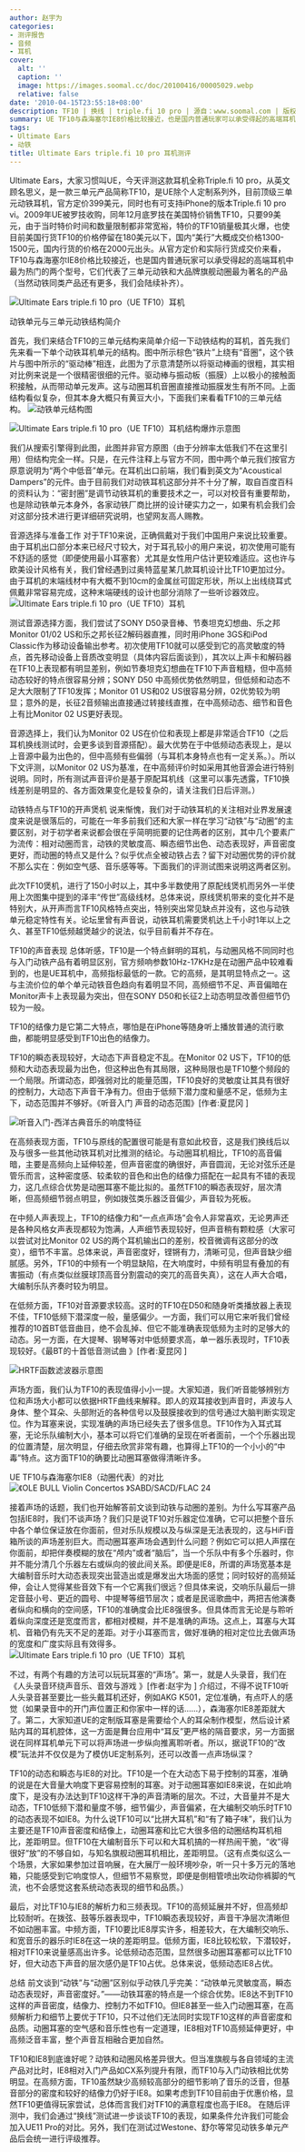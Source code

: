 ```yaml
---
author: 赵宇为
categories:
- 测评报告
- 音频
- 耳机
cover:
  alt: ''
  caption: ''
  image: https://images.soomal.cc/doc/20100416/00005029.webp
  relative: false
date: '2010-04-15T23:55:18+08:00'
description: TF10 | 换线 | triple.fi 10 pro | 源自：www.soomal.com | 版权：原创 |  平均/总评分：09.36/599
summary: UE TF10与森海塞尔IE8价格比较接近，也是国内普通玩家可以承受得起的高端耳机中最为热门的两个型号，它们是三单元动铁和大品牌旗舰动圈的代表作。相对动圈而言，动铁耳塞从理论优势上说，它的灵敏度高、瞬态细节出色、动态表现好，这似乎说的动圈耳塞毫无还手之力？具体情况如何？
tags:
- Ultimate Ears
- 动铁
title: Ultimate Ears triple.fi 10 pro 耳机测评
---
```


Ultimate Ears，大家习惯叫UE，今天评测这款耳机全称Triple.fi 10 pro，从英文顾名思义，是一款三单元产品简称TF10，是UE除个人定制系列外，目前顶级三单元动铁耳机，官方定价399美元，同时也有可支持iPhone的版本Triple.fi 10 pro vi。2009年UE被罗技收购，同年12月底罗技在美国特价销售TF10，只要99美元，由于当时特价时间和数量限制都非常宽裕，特价的TF10销量极其火爆，也使目前美国行货TF10的价格停留在180美元以下，国内“美行”大概成交价格1300-1500元，国内行货的价格在2000元出头。从官方定价和实际行货成交价来看，TF10与森海塞尔IE8价格比较接近，也是国内普通玩家可以承受得起的高端耳机中最为热门的两个型号，它们代表了三单元动铁和大品牌旗舰动圈最为著名的产品（当然动铁同类产品还有更多，我们会陆续补齐）。



![Ultimate Ears triple.fi 10 pro（UE TF10）耳机](https://images.soomal.cc/doc/20100330/00004749.webp)



动铁单元与三单元动铁结构简介



首先，我们来结合TF10的三单元结构来简单介绍一下动铁结构的耳机，首先我们先来看一下单个动铁耳机单元的结构。图中所示棕色“铁片”上绕有“音圈”，这个铁片与图中所示的“驱动棒”相连，此图为了示意清楚所以将驱动棒画的很粗，其实相对比例来说是一个很精密很细的元件。驱动棒与振动板（振膜）上以极小的接触面积接触，从而带动单元发声。这与动圈耳机音圈直接推动振膜发生有所不同。上面结构看似复杂，但其本身大概只有黄豆大小，下面我们来看看TF10的三单元结构。
![动铁单元结构图](https://images.soomal.cc/doc/20100415/00005028.webp)




![Ultimate Ears triple.fi 10 pro（UE TF10）耳机结构爆炸示意图](https://images.soomal.cc/doc/20100415/00005025.webp)




我们从搜索引擎得到此图，此图并非官方原图（由于分辨率太低我们不在这里引用）但结构完全一样。只是，在元件注释上与官方不同，图中两个单元我们按官方原意说明为“两个中低音”单元。在耳机出口前端，我们看到英文为“Acoustical Dampers”的元件。由于目前我们对动铁耳机这部分并不十分了解，取自百度百科的资料认为：“密封圈”是调节动铁耳机的重要技术之一，可以对校音有重要帮助，也是除动铁单元本身外，各家动铁厂商比拼的设计硬实力之一，如果有机会我们会对这部分技术进行更详细研究说明，也望网友高人赐教。

音源选择与准备工作
对于TF10来说，正确佩戴对于我们中国用户来说比较重要。由于耳机出口部分本来已经尺寸较大，对于耳孔较小的用户来说，初次使用可能有不舒适的感觉（即便使用最小耳塞套）尤其是女性用户估计更较难适应。这也许与欧美设计风格有关，我们曾经遇到过奥特蓝星某几款耳机设计比TF10更加过分。由于耳机的末端线材中有大概不到10cm的金属丝可固定形状，所以上出线绕耳式佩戴非常容易完成，这种末端硬线的设计也部分消除了一些听诊器效应。
![Ultimate Ears triple.fi 10 pro（UE TF10）耳机](https://images.soomal.cc/doc/20100330/00004756.webp)




测试音源选择方面，我们尝试了SONY D50录音棒、节奏坦克幻想曲、乐之邦Monitor 01/02 US和乐之邦长征2解码器直推，同时用iPhone 3GS和iPod Classic作为移动设备输出参考。初次使用TF10就可以感受到它的高灵敏度的特点，首先移动设备上音质改变明显（具体内容后面谈到），其次以上声卡和解码器在TF10上表现都有明显差别，例如节奏坦克幻想曲在TF10下声音粗糙，但中高频动态较好的特点很容易分辨；SONY D50 中高频优势依然明显，但低频和动态不足大大限制了TF10发挥；Monitor 01 US和02 US很容易分辨，02优势较为明显；意外的是，长征2音频输出直接通过转接线直推，在中高频动态、细节和音色上有比Monitor 02 US更好表现。

音源选择上，我们认为Monitor 02 US在价位和表现上都是非常适合TF10（之后耳机换线测试时，会更多谈到音源搭配）。最大优势在于中低频动态表现上，是以上音源中最为出色的，但中高频有些偏弱（与耳机本身特点也有一定关系。）。所以下文评测，以Monitor 02 US为基准，在中高频评价时如采用其他音源会进行特别说明。同时，所有测试声音评价是基于原配耳机线（这里可以事先透露，TF10换线差别是明显的、各方面效果变化是较复杂的，请关注我们日后评测。）


动铁特点与TF10的开声煲机
说来惭愧，我们对于动铁耳机的关注相对业界发展速度来说是很落后的，可能在一年多前我们还和大家一样在学习“动铁”与“动圈”的主要区别，对于初学者来说都会很在乎简明扼要的记住两者的区别，其中几个要素广为流传：相对动圈而言，动铁的灵敏度高、瞬态细节出色、动态表现好，声音密度更好，而动圈的特点又是什么？似乎优点全被动铁占去？留下对动圈优势的评价就不那么实在：例如空气感、音乐感等等。下面我们的评测试图来说明这两者区别。

此次TF10煲机，进行了150小时以上，其中多半数使用了原配线煲机而另外一半使用上次图集中提到的泽丰“传世”高级线材。总体来说，原线煲机带来的变化并不是特别大，从开声而言TF10风格特点突出，特别突出常见缺点并没有，这也与动铁单元稳定特性有关。论坛里曾有声音说，动铁耳机需要煲机达上千小时1年以上之久、甚至TF10低频越煲越少的说法，似乎目前看并不存在。

TF10的声音表现
总体听感，TF10是一个特点鲜明的耳机，与动圈风格不同同时也与入门动铁产品有着明显区别，官方频响参数10Hz-17KHz是在动圈产品中较难看到的，也是UE耳机中，高频指标最低的一款。它的高频，是其明显特点之一。这与主流价位的单个单元动铁音色趋向有着明显不同，高频细节不足、声音偏暗在Monitor声卡上表现最为突出，但在SONY D50和长征2上动态明显改善但细节仍较为一般。

TF10的结像力是它第二大特点，哪怕是在iPhone等随身听上播放普通的流行歌曲，都能明显感受到TF10出色的结像力。

TF10的瞬态表现较好，大动态下声音稳定不乱。在Monitor 02 US下，TF10的低频和大动态表现最为出色，但这种出色有其局限，这种局限也是TF10整个频段的一个局限。所谓动态，即强弱对比的能量范围，TF10良好的灵敏度让其具有很好的控制力，大动态下声音干净有力。但由于低频下潜力度和量感不足，低频为主下，动态范围并不够好。《听音入门 声音的动态范围》[作者:夏昆冈 ]

![听音入门-西洋古典音乐的响度特征](https://images.soomal.cc/doc/20090418/00001378.webp)




在高频表现方面，TF10与原线的配置很可能是有意如此校音，这是我们换线后以及与很多一些其他动铁耳机对比推测的结论。与动圈耳机相比，TF10的高音偏暗，主要是高频向上延伸较差，但声音密度的确很好，声音圆润，无论对弦乐还是管乐而言，这种密度感、较柔软的音色和出色的结像力搭配在一起具有不错的表现力，这几点综合优势是动圈耳塞不能比拟的。虽然TF10的瞬态表现好，层次清晰，但高频细节弱点明显，例如拨弦类乐器泛音偏少，声音较为死板。

在中频人声表现上，TF10的结像力和“一点点声场”会令人非常喜欢，无论男声还是各种风格女声表现都较为饱满，人声细节表现较好，但声音稍有颗粒感（大家可以尝试对比Monitor 02 US的两个耳机输出口的差别，校音微调有这部分的改变），细节不丰富。总体来说，声音密度好，铿锵有力，清晰可见，但声音缺少细腻感。另外，TF10的中频有一个明显缺陷，在大响度时，中频有明显有叠加的有害振动（有点类似丝膜球顶高音分割震动的突兀的高音失真），这在人声大合唱，大编制乐队齐奏时较为明显。

在低频方面，TF10对音源要求较高。这时的TF10在D50和随身听类播放器上表现不佳，TF10低频下潜深度一般，量感偏少。一方面，我们可以用它来听我们曾经推荐的10首BT低音曲目，绝不会乱掉、但它不能准确表现低频为主时的足够大的动态。另一方面，在大提琴、钢琴等对中低频要求高，单一器乐表现时，TF10表现较好。《最BT的十首低音测试曲 》[作者:夏昆冈 ]


![HRTF函数滤波器示意图](https://images.soomal.cc/doc/20091230/00003496.webp)




声场方面，我们认为TF10的表现值得小小一提。大家知道，我们听音能够辨别方位和声场大小都可以依据HRTF曲线来解释。即人的双耳接收到声音时，声波与人身体、整个耳朵、头部附近的各种信号以及鼓膜接收到的信号通过大脑判断实现定位。作为耳塞来说，实现准确的声场已经失去了很多信息。TF10作为入耳式耳塞，无论乐队编制大小，基本可以将它们准确的呈现在听者面前，一个个乐器出现的位置清楚，层次明显，仔细去欣赏非常有趣，也算得上TF10的一个小小的“中毒”特点。这方面TF10的确要比动圈耳塞做得清晰许多。


UE TF10与森海塞尔IE8（动圈代表）的对比
![《OLE BULL Violin Concertos 》SABD/SACD/FLAC 24](https://images.soomal.cc/doc/20100310/00004410.webp)




接着声场的话题，我们也开始解答前文谈到动铁与动圈的差别。为什么写耳塞产品包括IE8时，我们不谈声场？我们只是说TF10对乐器定位准确，它可以把整个音乐中各个单位保证放在你面前，但对乐队规模以及与纵深是无法表现的，这与HiFi音箱所谈的声场差别巨大。而动圈耳塞声场会遇到什么问题？例如它可以把人声摆在你面前，却把伴奏模糊的放在“颅内”或者“脑后”，当一个乐队中有多个乐器时，你并不能分清几个乐器左右或纵向的彼此间关系。即便是IE8，所谓的声场宽基本是大编制音乐时大动态表现突出营造出或是爆发出大场面的感觉；同时较好的高频延伸，会让人觉得某些音效下有一个它离我们很远？但具体来说，交响乐队最后一排定音鼓小号、更近的圆号、中提琴等细节层次；或者是民谣歌曲中，两把吉他演奏者纵向和横向的空间感，TF10的准确度会比IE8强很多。但具体而言无论是与聆听着纵向深度还是宽度而言，都相对模糊，并不是准确的声场。这点上，耳塞与大耳机、音箱仍有先天不足的差距。对于小耳塞而言，做好准确的相对定位比去做声场的宽度和广度实际且有效得多。
![Ultimate Ears triple.fi 10 pro（UE TF10）耳机](https://images.soomal.cc/doc/20100330/00004758.webp)




不过，有两个有趣的方法可以玩玩耳塞的“声场”。第一，就是人头录音，我们在《人头录音环绕声音乐、音效与游戏 》[作者:赵宇为 ]
介绍过，不得不说TF10听人头录音甚至要比一些头戴耳机还好，例如AKG K501，定位准确，有点吓人的感觉（如果录音中的开门声位置正和你家中一样的话……），森海塞尔IE8差距就大了。第二，大家知道UE的定制版耳塞是需要给个人的耳朵制作模型，然后设计紧贴内耳的耳机腔体，这一方面是舞台应用中“耳反”更严格的隔音要求，另一方面据说在同样耳机单元下可以将声场进一步纵向推离聆听者。所以，据说TF10的“改模”玩法并不仅仅是为了模仿UE定制系列，还可以改善一点声场纵深？


TF10的动态和瞬态与IE8的对比。TF10是一个在大动态下易于控制的耳塞，准确的说是在大音量大响度下更容易控制的耳塞。对于动圈耳塞如IE8来说，在如此响度下，是没有办法达到TF10这样干净的声音清晰的层次。不过，大音量并不是大动态，TF10低频下潜和量度不够，细节偏少，声音偏紧，在大编制交响乐时TF10的动态表现不如IE8。为什么说TF10可以“比拼大耳机”和“有了箱子味”，我们认为主要还是TF10声音密度和结像上，动圈耳塞和比它大很多倍的动圈结构耳机相比，差距明显。但TF10在大编制音乐下可以和大耳机搞的一样热闹干脆，“收”得很好“放”的不够自如，与知名旗舰动圈耳机相比，差距明显。（这有点类似这么一个场景，大家如果参加过音响展，在大展厅一般环境吵杂，听一只十多万元的落地箱，只能感受到它响度惊人，但细节不易察觉，即便是倒相管喷出吹动你裤脚的气流，也不会感觉这套系统动态表现的细节和品质。）

最后，对比TF10与IE8的解析力和三频表现。TF10的高频延展并不好，但高频却比较耐听。在拨弦、鼓等乐器表现中，TF10瞬态表现较好，声音干净层次清晰但不如动圈丰富。中频方面，TF10要比IE8厚实许多，相差较大，在大编制交响乐、和宽音乐的器乐时IE8在这一块的差距明显。低频方面，IE8比较松软，下潜较好，相对TF10来说量感高出许多。论低频动态范围，显然很多动圈耳塞都可以比TF10好，但大动态下声音的层次感仍是TF10占优。总体来说，低频动态IE8占优。

总结
前文谈到“动铁”与“动圈”区别似乎动铁几乎完美：“动铁单元灵敏度高，瞬态动态表现好，声音密度好。”――动铁耳塞的特点是一个综合优势。IE8达不到TF10这样的声音密度，结像力、控制力不如TF10。但IE8甚至一些入门动圈耳塞，在高频解析力和细节上要优于TF10，只不过他们无法同时实现TF10这样的声音密度和品质。动圈耳塞的空气感和音乐性也有一定道理，IE8相对TF10高频延伸更好，中高频泛音丰富，整个声音互相融合更加自然。

TF10和IE8到底谁好呢？动铁和动圈风格差异很大。但当准旗舰与各自领域的主流产品对比时，IE8相对入门产品如CX系列提升有限，而TF10与入门动铁相比优势明显。在高频方面，TF10虽然缺少高频较高部分的细节影响了音乐的泛音，但基音部分的密度和较好的结像力仍好于IE8。如果考虑到TF10目前由于优惠价格，显然TF10更值得玩家尝试，总体而言我们对TF10的满意程度也高于IE8。
在随后评测中，我们会通过“换线”测试进一步谈谈TF10的表现，如果条件允许我们可能会加入UE11 Pro的对比。另外，我们在测试过Westone、舒尔等常见动铁多单元产品后会统一进行评级推荐。